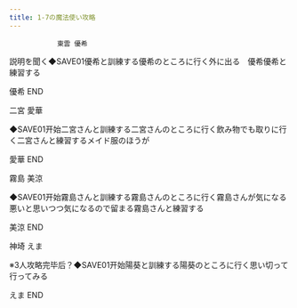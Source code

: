 ```yaml
---
title: 1-7の魔法使い攻略
---
```


                東雲 優希

説明を聞く◆SAVE01優希と訓練する優希のところに行く外に出る　優希優希と練習する

優希 END

二宮 愛華

◆SAVE01开始二宮さんと訓練する二宮さんのところに行く飲み物でも取りに行く二宮さんと練習するメイド服のほうが

愛華 END

霧島 美涼

◆SAVE01开始霧島さんと訓練する霧島さんのところに行く霧島さんが気になる悪いと思いつつ気になるので留まる霧島さんと練習する

美涼 END

神埼 えま

※3人攻略完毕后？◆SAVE01开始陽葵と訓練する陽葵のところに行く思い切って行ってみる

えま END
              
